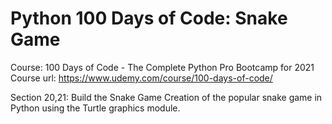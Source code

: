 # Python 100 Days of Code: Snake Game

Course: 100 Days of Code - The Complete Python Pro Bootcamp for 2021
Course url: https://www.udemy.com/course/100-days-of-code/

Section 20,21: Build the Snake Game
Creation of the popular snake game in Python using the Turtle graphics module.
